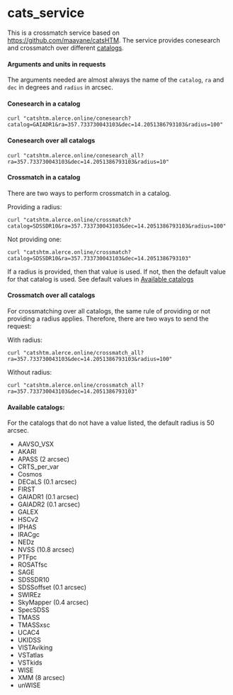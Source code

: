 # cats_service
This is a crossmatch service based on https://github.com/maayane/catsHTM. The service provides conesearch and crossmatch over different [catalogs](#available-catalogs).

#### Arguments and units in requests

The arguments needed are almost always the name of the `catalog`, `ra` and `dec` in degrees and `radius` in arcsec.

#### Conesearch in a catalog

`curl "catshtm.alerce.online/conesearch?catalog=GAIADR1&ra=357.733730043103&dec=14.2051386793103&radius=100"`

#### Conesearch over all catalogs

`curl "catshtm.alerce.online/conesearch_all?ra=357.733730043103&dec=14.2051386793103&radius=10"`

#### Crossmatch in a catalog

There are two ways to perform crossmatch in a catalog.

Providing a radius:

`curl "catshtm.alerce.online/crossmatch?catalog=SDSSDR10&ra=357.733730043103&dec=14.2051386793103&radius=100"`

Not providing one:

`curl "catshtm.alerce.online/crossmatch?catalog=SDSSDR10&ra=357.733730043103&dec=14.2051386793103"`

If a radius is provided, then that value is used. If not, then the default value for that catalog is used. See default values in [Available catalogs](#available-catalogs)

#### Crossmatch over all catalogs

For crossmatching over all catalogs, the same rule of providing or not providing a radius applies. Therefore, there are two ways to send the request:

With radius:

`curl "catshtm.alerce.online/crossmatch_all?ra=357.733730043103&dec=14.2051386793103&radius=100"`

Without radius:

`curl "catshtm.alerce.online/crossmatch_all?ra=357.733730043103&dec=14.2051386793103"`

#### Available catalogs:

For the catalogs that do not have a value listed, the default radius is 50 arcsec.

- AAVSO_VSX
- AKARI
- APASS (2 arcsec)
- CRTS_per_var
- Cosmos
- DECaLS (0.1 arcsec)
- FIRST
- GAIADR1 (0.1 arcsec)
- GAIADR2 (0.1 arcsec)
- GALEX
- HSCv2
- IPHAS
- IRACgc
- NEDz
- NVSS (10.8 arcsec)
- PTFpc
- ROSATfsc
- SAGE
- SDSSDR10
- SDSSoffset (0.1 arcsec)
- SWIREz
- SkyMapper (0.4 arcsec)
- SpecSDSS
- TMASS
- TMASSxsc
- UCAC4
- UKIDSS
- VISTAviking
- VSTatlas
- VSTkids
- WISE
- XMM (8 arcsec)
- unWISE
